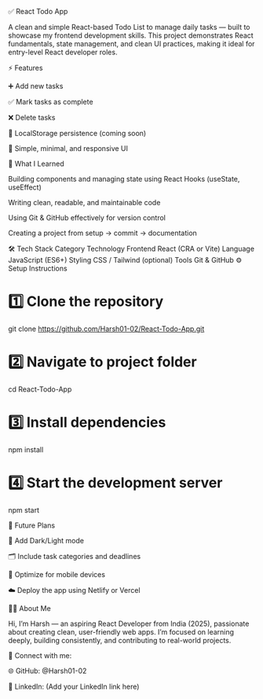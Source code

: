 ✅ React Todo App

A clean and simple React-based Todo List to manage daily tasks — built to showcase my frontend development skills.
This project demonstrates React fundamentals, state management, and clean UI practices, making it ideal for entry-level React developer roles.

⚡ Features

➕ Add new tasks

✅ Mark tasks as complete

❌ Delete tasks

💾 LocalStorage persistence (coming soon)

🧩 Simple, minimal, and responsive UI

🧠 What I Learned

Building components and managing state using React Hooks (useState, useEffect)

Writing clean, readable, and maintainable code

Using Git & GitHub effectively for version control

Creating a project from setup → commit → documentation

🛠 Tech Stack
Category	Technology
Frontend	React (CRA or Vite)
Language	JavaScript (ES6+)
Styling	CSS / Tailwind (optional)
Tools	Git & GitHub
⚙️ Setup Instructions
# 1️⃣ Clone the repository
git clone https://github.com/Harsh01-02/React-Todo-App.git

# 2️⃣ Navigate to project folder
cd React-Todo-App

# 3️⃣ Install dependencies
npm install

# 4️⃣ Start the development server
npm start

🚀 Future Plans

🌙 Add Dark/Light mode

🗂 Include task categories and deadlines

📱 Optimize for mobile devices

☁️ Deploy the app using Netlify or Vercel

👨‍💻 About Me

Hi, I’m Harsh — an aspiring React Developer from India (2025), passionate about creating clean, user-friendly web apps.
I’m focused on learning deeply, building consistently, and contributing to real-world projects.

📍 Connect with me:

🌐 GitHub: @Harsh01-02

💼 LinkedIn: (Add your LinkedIn link here)
